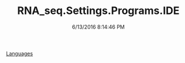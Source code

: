 ﻿---
title: RNA_seq.Settings.Programs.IDE
date: 6/13/2016 8:14:46 PM
---

[Languages](T-RNA_seq.Settings.Programs.IDE.Languages.html)
